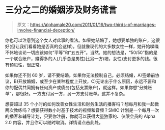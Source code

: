 # 三分之二的婚姻涉及财务谎言

> 原文：<https://alphamale20.com/2011/01/16/two-thirds-of-marriages-involve-financial-deception/>

你也可以注意到这个女人对此事的看法。如果她结婚了，她想要单独的账户，这很好(但让我们看看她是否真的会这样)。但就像现代的大多数女性一样，她开始喋喋不休地谈论一切应该如何“平等”和“五五开”。当然，她的想法是，“50/50”指的是一个联合账户，赚得多的人(几乎总是男性)比另一方(嗯，女性)支付更多的钱。很有预见性，很正常。

如果你还不到 60 岁，请不要结婚。如果你无法控制自己，必须结婚，A)签婚前协议，B)开放婚姻，或至少在某种程度上开放，C)无论出于什么原因，永远不要和你的配偶共同拥有任何资产或债务(包括支票账户)，就这样。如果你想“分摊账单”，那很好。一方支付另一方，另一方支付账单。这并不复杂。

想要超过 35 个小时的如何改善女性生活和财务生活的播客吗？想每月和我一起做两次教练吗？想要获得数小时基于技术的视频和音频？SMIC 计划是一个每月一次的播客和辅导计划，只要你注册，你就可以获得大量独家的、仅限会员的 Alpha 2.0 内容，并且你可以随时取消。详情请点击此处。